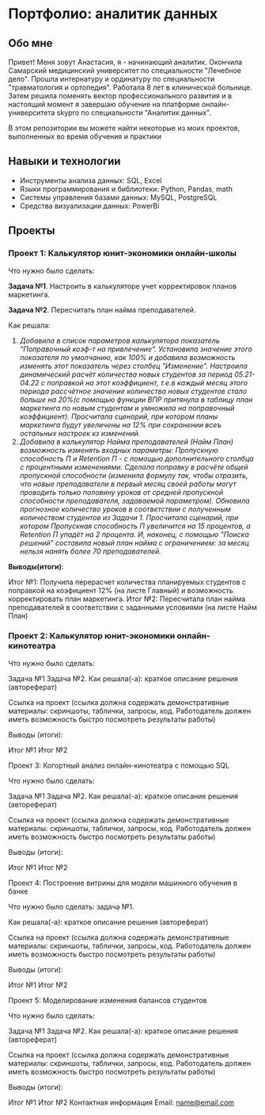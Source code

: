 # Портфолио: аналитик данных

##  Обо мне

Привет! Меня зовут Анастасия, я - начинающий аналитик.
Окончила Самарский медицинский университет по специальности "Лечебное дело". Прошла интернатуру и ординатуру по специальности "травматология и ортопедия". Работала 8 лет в клинической больнице.
Затем решила поменять вектор профессионального развития и в настоящий момент я завершаю обучение на платформе онлайн-университета skypro по специальности "Аналитик данных".
 
  В этом репозитории вы можете найти некоторые из моих проектов, выполненных во время обучения и практики
  
##  Навыки и технологии

-  Инструменты анализа данных: SQL, Excel
-  Языки программирования и библиотеки: Python, Pandas, math
-  Системы управления базами данных: MySQL, PostgreSQL
-  Средства визуализации данных: PowerBi

## Проекты

### Проект 1: Калькулятор юнит-экономики онлайн-школы

Что нужно было сделать:

**Задача №1**. Настроить в калькуляторе учет корректировок планов маркетинга.

**Задача №2**. Пересчитать план найма преподавателей.

Как решала:
1. *Добавила в список параметров калькулятора показатель "Поправочный коэф-т на привлечение".
Установила значение этого показателя по умолчанию, как 100% и добавила возможность изменять этот показатель через столбец "Изменение".
Настроила динамический расчёт количества новых студентов за период 05.21-04.22 с поправкой на этот коэффициент, т.е.в каждый месяц этого периода 
рассчётное значение количества новых студентов стало больше на 20%(с помощью функции ВПР притянула в таблицу план маркетинга по новым студентам 
и умножила на поправочный коэффициент).
Просчитала сценарий, при котором планы маркетинга будут увеличены на 12% при сохранении всеъ остальных настроек кз изменений.*
2. *Добавила в калькулятор Найма преподавателей (Найм План) возможность изменять входных параметры: Пропускную способность П и Retention П - 
с помощью дополнительного столбца с процентными изменениями. Сделала поправку в расчёте общей пропускной способности (изменила формулу так,
чтобы отразить, что новые преподаватели в первый месяц своей работы могут проводить только половину уроков от средней пропускной способности
преподавателя, задаваемой параметром).  Обновила прогнозное количество уроков в соответствии с полученным количеством студентов из Задачи 1. 
Просчитала сценарий, при котором Пропускная способность П увеличится на 15 процентов, а Retention П упадёт на 2 процента. И, наконец, 
с помощью "Поиска решений" составила новый план найма с ограничением: за месяц нельзя нанять более 70 преподавателей.*

**Выводы(итоги)**:

Итог №1: Получила перерасчет количества планируемых студентов с поправкой на коэфициент 12% (на листе Главный) и 
возможность корректировать план маркетинга.
Итог №2: Пересчитала план найма преподавателей в соответствии с заданными условиями (на листе Найм План)

### Проект 2: Калькулятор юнит-экономики онлайн-кинотеатра

Что нужно было сделать:

Задача №1
Задача №2.
Как решала(-а): краткое описание решения (автореферат)

Ссылка на проект (ссылка должна содержать демонстративные материалы: скриншоты, таблички, запросы, код. Работодатель должен иметь возможность быстро посмотреть результаты работы)

Выводы (итоги):

Итог №1
Итог №2


Проект 3: Когортный анализ онлайн-кинотеатра с помощью SQL

Что нужно было сделать:

Задача №1
Задача №2.
Как решала(-а): краткое описание решения (автореферат)

Ссылка на проект (ссылка должна содержать демонстративные материалы: скриншоты, таблички, запросы, код. Работодатель должен иметь возможность быстро посмотреть результаты работы)

Выводы (итоги):

Итог №1
Итог №2

Проект 4: Построение витрины для модели машинного обучения в банке

Что нужно было сделать: задача №1.

Как решала(-а): краткое описание решения (автореферат)

Ссылка на проект (ссылка должна содержать демонстративные материалы: скриншоты, таблички, запросы, код. Работодатель должен иметь возможность быстро посмотреть результаты работы)

Выводы (итоги):

Итог №1
Итог №2

Проект 5: Моделирование изменения балансов студентов

Что нужно было сделать:

Задача №1
Задача №2.
Как решала(-а): краткое описание решения (автореферат)

Ссылка на проект (ссылка должна содержать демонстративные материалы: скриншоты, таблички, запросы, код. Работодатель должен иметь возможность быстро посмотреть результаты работы)

Выводы (итоги):

Итог №1
Итог №2
Контактная информация
Email: name@email.com
 

